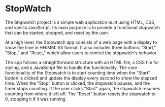# StopWatch
The Stopwatch project is a simple web application built using HTML, CSS, and vanilla JavaScript. Its main purpose is to provide a functional stopwatch that can be started, stopped, and reset by the user.

At a high level, the Stopwatch app consists of a web page with a display to show the time in HH:MM: SS format. It also includes three buttons: "Start," "Stop," and "Reset," which allow users to control the stopwatch's behavior.

The app follows a straightforward structure with an HTML file, a CSS file for styling, and a JavaScript file to handle the functionality. The core functionality of the Stopwatch is to start counting time when the "Start" button is clicked and update the display every second to show the elapsed time. When the "Stop" button is clicked, the stopwatch pauses, and the timer stops counting. If the user clicks "Start" again, the stopwatch resumes counting from where it left off. The "Reset" button resets the stopwatch to 0, stopping it if it was running.
